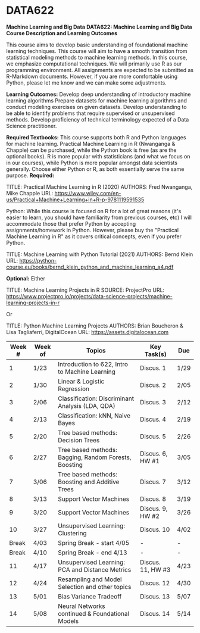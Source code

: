 # DATA622
**Machine Learning and Big Data**
**DATA622: Machine Learning and Big Data**
**Course Description and Learning Outcomes**

This course aims to develop basic understanding of foundational machine learning techniques. This course will aim to have a smooth transition from statistical modeling methods to machine learning methods. In this course, we emphasize computational techniques. We will primarily use R as our programming environment. All assignments are expected to be submitted as R-Markdown documents.  However, if you are more comfortable using Python, please let me know and we can make some adjustments. 

**Learning Outcomes:**
Develop deep understanding of introductory machine learning algorithms
Prepare datasets for machine learning algorithms and conduct modeling exercises on given datasets.
Develop understanding to be able to identify problems that require supervised or unsupervised methods.
Develop proficiency of technical terminology expected of a Data Science practitioner.

**Required Textbooks:**
This course supports both R and Python languages for machine learning. Practical Machine Learning in R (Nwanganga & Chapple) can be purchased, while the Python book is free (as are the optional books).
R is more popular with statisticians (and what we focus on in our courses), while Python is more popular amongst data scientists generally. Choose either Python or R, as both essentially serve the same purpose. 
**Required:**

TITLE: Practical Machine Learning in R (2020)
AUTHORS: Fred Nwanganga, Mike Chapple
URL: https://www.wiley.com/en-us/Practical+Machine+Learning+in+R-p-9781119591535

Python:	While this course is focused on R for a lot of great reasons (it's easier to learn, you should have familiarity from previous courses, etc) I will accommodate those that prefer Python by accepting assignments/homework in Python. However, please buy the "Practical Machine Learning in R" as it covers critical concepts, even if you prefer Python.

TITLE: Machine Learning with Python Tutorial (2021)
AUTHORS: Bernd Klein
URL: https://python-course.eu/books/bernd_klein_python_and_machine_learning_a4.pdf

**Optional:**
Either	 

TITLE: Machine Learning Projects in R
SOURCE: ProjectPro
URL: https://www.projectpro.io/projects/data-science-projects/machine-learning-projects-in-r

Or	 

TITLE: Python Machine Learning Projects
AUTHORS: Brian Boucheron & Lisa Tagliaferri, DigitalOcean
URL: https://assets.digitalocean.com


| Week #  | Week of  |   Topics                                                |  Key Task(s)      |   Due  |
|---------|----------|---------------------------------------------------------|-------------------|--------|
|   1     |   1/23   |   Introduction to 622, Intro to Machine Learning        | Discus. 1         |  1/29  |
|   2     |   1/30   |   Linear & Logistic Regression                          | Discus. 2         |  2/05  |
|   3     |   2/06   |   Classification: Discriminant Analysis (LDA, QDA)      | Discus. 3         |  2/12  |
|   4     |   2/13   |   Classification: kNN, Naive Bayes                      | Discus. 4         |  2/19  |
|   5     |   2/20   |   Tree based methods: Decision Trees                    | Discus. 5         |  2/26  |
|   6     |   2/27   |   Tree based methods: Bagging, Random Forests, Boosting | Discus. 6, HW #1  |  3/05  |
|   7     |   3/06   |   Tree based methods: Boosting and Additive Trees       | Discus. 7         |  3/12  |
|   8     |   3/13   |   Support Vector Machines                               | Discus. 8         |  3/19  |
|   9     |   3/20   |   Support Vector Machines                               | Discus. 9, HW #2  |  3/26  |
|   10    |   3/27   |   Unsupervised Learning: Clustering                     | Discus. 10        |  4/02  |
|   Break |   4/03   |   Spring Break - start 4/05                             |    -              |    -   |
|   Break |   4/10   |   Spring Break - end 4/13                               |    -              |    -   |
|   11    |   4/17   |   Unsupervised Learning: PCA and Distance Metrics       | Discus. 11, HW #3 |  4/23  |
|   12    |   4/24   |   Resampling and Model Selection and other topics       | Discus. 12        |  4/30  |
|   13    |   5/01   |   Bias Variance Tradeoff                                | Discus. 13        |  5/07  |
|   14    |   5/08   |   Neural Networks continued & Foundational Models       | Discus. 14        |  5/14  |
